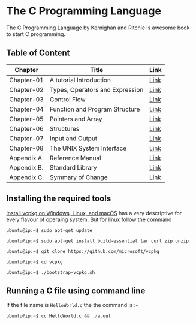 # The C Programming Language

The C Programming Language by Kernighan and Ritchie is awesome book to start C programming.

## Table of Content

| Chapter  | Title  |  Link  |
|---   |---   |---   |
| Chapter-01  | A tutorial Introduction                                  | [Link](/Chapter-01/)  |
| Chapter-02  | Types, Operators and Expression                          | [Link](/Chapter-02/)  |
| Chapter-03  | Control Flow                                             | [Link](/Chapter-03/)  |
| Chapter-04  | Function and Program Structure                           | [Link](/Chapter-04/)  |
| Chapter-05  | Pointers and Array                                       | [Link](/Chapter-05/)  |
| Chapter-06  | Structures                                               | [Link](/Chapter-06/)  |
| Chapter-07  | Input and Output                                         | [Link](/Chapter-07/)  |
| Chapter-08  | The UNIX System Interface                                | [Link](/Chapter-08/)  |
| Appendix A.  | Reference Manual                                        | [Link](/Appendix-A/)  |
| Appendix B.  | Standard Library                                        | [Link](/Appendix-B/)  |
| Appendix C.  | Symmary of Change                                       | [Link](/Appendix-C/)  |

## Installing the required tools
[Install vcpkg on Windows, Linux, and macOS](https://docs.microsoft.com/en-us/cpp/build/install-vcpkg?view=msvc-160&tabs=linux) has a very descriptive for evely flavour of operaing system. But for linux follow the command

```console
ubuntu@ip:~$ sudo apt-get update

ubuntu@ip:~$ sudo apt-get install build-essential tar curl zip unzip

ubuntu@ip:~$ git clone https://github.com/microsoft/vcpkg

ubuntu@ip:~$ cd vcpkg

ubuntu@ip:~$ ./bootstrap-vcpkg.sh
```

## Running a C file using command line

If the file name is `HelloWorld.c` the the command is :-

```c
ubuntu@ip:~$ cc HelloWorld.c && ./a.out
```